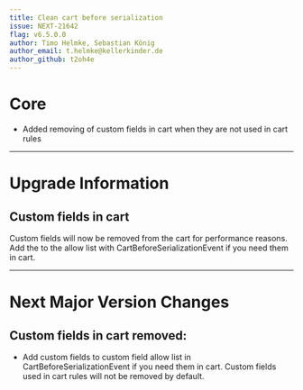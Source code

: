 ```yaml
---
title: Clean cart before serialization
issue: NEXT-21642
flag: v6.5.0.0
author: Timo Helmke, Sebastian König
author_email: t.helmke@kellerkinder.de
author_github: t2oh4e
---
```

# Core
* Added removing of custom fields in cart when they are not used in cart rules
___
# Upgrade Information
## Custom fields in cart
Custom fields will now be removed from the cart for performance reasons. Add the to the allow list with CartBeforeSerializationEvent if you need them in cart.
___
# Next Major Version Changes
## Custom fields in cart removed:
* Add custom fields to custom field allow list in CartBeforeSerializationEvent if you need them in cart. Custom fields used in cart rules will not be removed by default.
